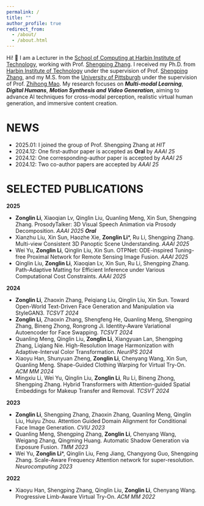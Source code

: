 ```yaml
---
permalink: /
title: ""
author_profile: true
redirect_from: 
  - /about/
  - /about.html
---
```


Hi! 👋 I am a Lecturer in the [School of Computing at Harbin Institute of Technology](https://computing.hit.edu.cn/), working with Prof. [Shengping Zhang](https://homepage.hit.edu.cn/zhangshengping). I received my Ph.D. from [Harbin Institute of Technology](https://www.hit.edu.cn/) under the supervision of Prof. [Shengping Zhang](https://homepage.hit.edu.cn/zhangshengping), and my M.S. from the [University of Pittsburgh](https://www.engineering.pitt.edu/) under the supervision of Prof. [Zhihong Mao](https://www.engineering.pitt.edu/people/faculty/zhi-hong-mao/). My research focuses on ***Multi-modal Learning***, ***Digital Humans***, ***Motion Synthesis and Video Generation***, aiming to advance AI techniques for cross-modal perception, realistic virtual human generation, and immersive content creation.

NEWS
======
- 2025.01:   I joined the group of Prof. Shengping Zhang at *HIT*
- 2024.12:   One first-author paper is accepted as **Oral** by *AAAI 25*
- 2024.12:   One corresponding-author paper is accepted by *AAAI 25*
- 2024.12:   Two co-author papers are accepted by *AAAI 25*

SELECTED PUBLICATIONS
======

**2025**
- **Zonglin Li**, Xiaoqian Lv, Qinglin Liu, Quanling Meng, Xin Sun, Shengping Zhang. ProsodyTalker: 3D Visual Speech Animation via Prosody Decomposition.  *AAAI 2025 **Oral***
- Xianzhu Liu, Xin Sun, Haozhe Xie, **Zonglin Li***, Ru Li, Shengping Zhang. Multi-view Consistent 3D Panoptic Scene Understanding. *AAAI 2025*
- Wei Yu, **Zonglin Li**, Qinglin Liu, Xin Sun. OTPNet: ODE-inspired Tuning-free Proximal Network for Remote Sensing Image Fusion. *AAAI 2025*
- Qinglin Liu, **Zonglin Li**, Xiaoqian Lv, Xin Sun, Ru Li, Shengping Zhang. Path-Adaptive Matting for Efficient Inference under Various Computational Cost Constraints. *AAAI 2025*

**2024**
- **Zonglin Li**, Zhaoxin Zhang, Peiqiang Liu, Qinglin Liu, Xin Sun. Toward Open-World Text-Driven Face Generation and Manipulation via StyleGAN3. *TCSVT 2024*
- **Zonglin Li**, Zhaoxin Zhang, Shengfeng He, Quanling Meng, Shengping Zhang, Bineng Zhong, Rongrong Ji. Identity-Aware Variational Autoencoder for Face Swapping. *TCSVT 2024*
- Quanling Meng, Qinglin Liu, **Zonglin Li**, Xiangyuan Lan, Shengping Zhang, Liqiang Nie. High-Resolution Image Harmonization with Adaptive-Interval Color Transformation. *NeurIPS 2024*
- Xiaoyu Han, Shunyuan Zheng, **Zonglin Li**, Chenyang Wang, Xin Sun, Quanling Meng. Shape-Guided Clothing Warping for Virtual Try-On. *ACM MM 2024*
- Mingxiu Li, Wei Yu, Qinglin Liu, **Zonglin Li**, Ru Li, Bineng Zhong, Shengping Zhang. Hybrid Transformers with Attention-guided Spatial Embeddings for Makeup Transfer and Removal. *TCSVT 2024*

**2023**
- **Zonglin Li**, Shengping Zhang, Zhaoxin Zhang, Quanling Meng, Qinglin Liu, Huiyu Zhou. Attention Guided Domain Alignment for Conditional Face Image Generation. *CVIU 2023*
- Quanling Meng, Shengping Zhang, **Zonglin Li**, Chenyang Wang, Weigang Zhang, Qingming Huang. Automatic Shadow Generation via Exposure Fusion. *TMM 2023*
- Wei Yu, **Zonglin Li***, Qinglin Liu, Feng Jiang, Changyong Guo, Shengping Zhang. Scale-Aware Frequency Attention network for super-resolution. *Neurocomputing 2023*

**2022**
- Xiaoyu Han, Shengping Zhang, Qinglin Liu, **Zonglin Li**, Chenyang Wang. Progressive Limb-Aware Virtual Try-On. *ACM MM 2022*
